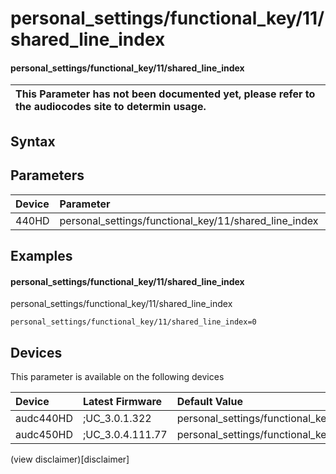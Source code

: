 ﻿---
description: personal_settings/functional_key/11/shared_line_index
search: false
---

# personal_settings/functional_key/11/shared_line_index

#### personal_settings/functional_key/11/shared_line_index


| This Parameter has not been documented yet, please refer to the audiocodes site to determin usage.  | 
| :--- |

## Syntax

## Parameters
|Device|Parameter|value|Description|
|:---|:---|:---|:---|
| 440HD | personal_settings/functional_key/11/shared_line_index |  |  |

## Examples
#### personal_settings/functional_key/11/shared_line_index

personal_settings/functional_key/11/shared_line_index

```
personal_settings/functional_key/11/shared_line_index=0
```

## Devices
This parameter is available on the following devices

| Device | Latest Firmware | Default Value |
|:---|:---|:---|
| audc440HD | ;UC_3.0.1.322 | personal_settings/functional_key/11/shared_line_index=0 
| audc450HD | ;UC_3.0.4.111.77 | personal_settings/functional_key/11/shared_line_index=0 

(view disclaimer)[disclaimer]
